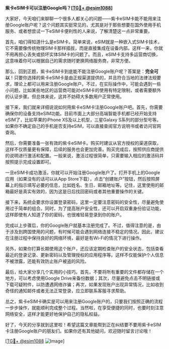 **紫卡eSIM卡可以注册Google吗？[[TG💪+ @esim1088](https://t.me/s/esim1088)]**

大家好，今天咱们来聊聊一个很多人都关心的问题——紫卡eSIM卡能不能用来注册Google账户呢？这个问题其实挺常见的，尤其是对于那些想要在国外使用手机服务、或者想尝试一下eSIM卡便利性的人来说，了解清楚这一点非常重要。

首先，咱们得知道什么是eSIM卡。简单来说，eSIM就是一种嵌入式SIM卡技术，它不需要像传统物理SIM卡那样插拔，而是直接集成在设备内部。这样一来，你就不用再担心丢失或损坏实体SIM卡的问题了。而且，eSIM卡支持多运营商切换，这意味着你可以根据自己的需求随时更换网络服务商，非常方便。

那么，回到正题，紫卡eSIM卡到底能不能注册Google账户呢？答案是：**完全可以**！只要你选择的紫卡eSIM卡是由正规渠道提供的，并且符合当地的法律法规要求，理论上都可以用来注册Google账户。不过，在实际操作中，可能会遇到一些小问题，比如某些地区的运营商可能对eSIM卡的使用有特定限制，或者需要额外的认证步骤。但总体来说，这并不妨碍大多数用户正常使用。

接下来，我们就来详细说说如何用紫卡eSIM卡注册Google账户吧。首先，你需要确保你的设备支持eSIM功能。目前市面上大部分高端智能手机都已经开始支持eSIM了，比如苹果的iPhone XS及以上机型，三星Galaxy S系列的部分型号等。如果你不确定自己的手机是否支持eSIM，可以直接查阅官方说明书或者访问官网查询。

然后，你需要准备一张有效的紫卡eSIM卡。购买时建议从官方授权的渠道获取，这样不仅质量更有保障，后续的服务也会更加完善。购买完成后，按照供应商提供的说明进行激活和配置。一般来说，激活过程很简单，只需要输入相应的激活码并按照提示完成设置即可。

一旦eSIM卡成功激活，你就可以开始注册Google账户了。打开手机上的Google应用（如果没有的话可以从App Store下载），点击“创建账户”按钮，然后按照屏幕上的指示填写必要的信息，比如姓名、生日、邮箱地址等。记住，这里使用的邮箱最好是真实有效的，因为这是日后找回密码或者其他重要操作的关键。

接下来，系统会要求你设置登录密码，这里一定要注意密码的安全性，尽量避免使用过于简单的组合。同时，为了提高账户安全性，还可以开启双重身份验证功能，这样即使有人知道了你的密码，也很难轻易登录到你的账户。

完成以上步骤后，你的Google账户就基本注册完成了。不过，值得注意的是，由于涉及到跨国使用的问题，有时候可能会遇到网络连接不稳定的情况。因此，建议在注册过程中保持良好的网络环境，最好是有Wi-Fi的情况下进行操作。

另外，如果你打算长期使用这个账户，还应该定期检查账户的安全状态，包括查看最近的登录记录、更新密码以及管理授权的应用程序等。这样不仅能保护个人信息不被泄露，还能有效防止账户被盗的风险。

最后，给大家分享几个实用的小技巧。首先，不要将所有重要的文件都存储在一个地方，可以考虑使用Google Drive来备份数据；其次，尽量避免点击不明链接或下载可疑附件，以防遭遇网络诈骗；再次，如果发现账户出现异常情况，比如收到奇怪的通知邮件或者无法正常登录，应立即联系客服寻求帮助。

总之，紫卡eSIM卡确实是可以用来注册Google账户的，只要我们按照正确的流程一步步操作，就能顺利完成整个过程。当然啦，在享受便捷的同时，也要时刻注意网络安全，这样才能更好地保护自己的隐私权益。

好了，今天的分享就到这里啦！希望这篇文章能帮到正在纠结要不要用紫卡eSIM卡注册Google账户的朋友们。如果你还有其他疑问，欢迎随时留言讨论哦！

[[TG💪+ @esim1088](https://t.me/s/esim1088) ![Image](https://i.postimg.cc/4NQfJmqS/Snipaste-2025-05-13-00-14-12.png)]